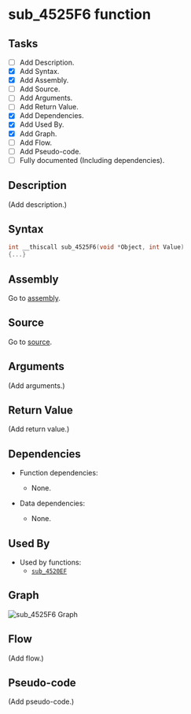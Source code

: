 # sub_4525F6 function

## Tasks

- [ ] Add Description.
- [X] Add Syntax.
- [X] Add Assembly.
- [ ] Add Source.
- [ ] Add Arguments.
- [ ] Add Return Value.
- [X] Add Dependencies.
- [X] Add Used By.
- [X] Add Graph.
- [ ] Add Flow.
- [ ] Add Pseudo-code.
- [ ] Fully documented (Including dependencies).

## Description

(Add description.)

## Syntax

```c
int __thiscall sub_4525F6(void *Object, int Value)
{...}
```

## Assembly

Go to [assembly](../asm/sub_4525F6.asm).

## Source

Go to [source](../cc/sub_4525F6.cc).

## Arguments

(Add arguments.)

## Return Value

(Add return value.)

## Dependencies

* Function dependencies:
  * None.


* Data dependencies:
  * None.

## Used By

* Used by functions:
  * [`sub_4520EF`](../md/sub_4520EF.md)

## Graph

![sub_4525F6 Graph](../svg/sub_4525F6.svg "sub_4525F6 Graph")

## Flow

(Add flow.)

## Pseudo-code

(Add pseudo-code.)
